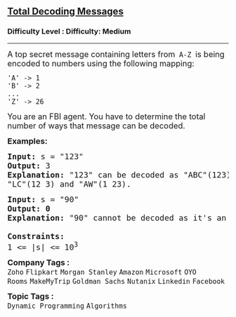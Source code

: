 <h2><a href="https://www.geeksforgeeks.org/problems/total-decoding-messages1235/1?page=1&difficulty=Medium&status=unsolved,attempted&sortBy=submissions">Total Decoding Messages</a></h2><h3>Difficulty Level : Difficulty: Medium</h3><hr><div class="problems_problem_content__Xm_eO"><p><span style="font-size: 18px;">A top secret message containing letters from<code> A-Z </code>is being encoded to numbers using the following mapping:</span></p>
<div class="highlighter-rouge">
<pre><span style="font-size: 18px;"><code>'A' -&gt; 1
'B' -&gt; 2
...
'Z' -&gt; 26
</code></span></pre>
</div>
<p><span style="font-size: 18px;">You are an FBI agent. You have to determine the total number of ways that message can be decoded.</span></p>
<p><span style="font-size: 18px;"><strong>Examples:</strong></span></p>
<pre><span style="font-size: 18px;"><strong>Input: </strong>s = "123"
<strong>Output: </strong>3
<strong>Explanation: </strong>"123" can be decoded as "ABC"(123),
"LC"(12 3) and "AW"(1 23).</span>
</pre>
<pre><span style="font-size: 18px;"><strong>Input: </strong>s = "90"
<strong>Output: 0</strong>
<strong>Explanation: </strong>"90" cannot be decoded as it's an invalid string and we cannot decode '0'.</span><span style="font-size: 18px;"><br><br><strong>Constraints:</strong><br>1 &lt;= |s| &lt;= 10<sup>3</sup></span></pre></div><p><span style=font-size:18px><strong>Company Tags : </strong><br><code>Zoho</code>&nbsp;<code>Flipkart</code>&nbsp;<code>Morgan Stanley</code>&nbsp;<code>Amazon</code>&nbsp;<code>Microsoft</code>&nbsp;<code>OYO Rooms</code>&nbsp;<code>MakeMyTrip</code>&nbsp;<code>Goldman Sachs</code>&nbsp;<code>Nutanix</code>&nbsp;<code>Linkedin</code>&nbsp;<code>Facebook</code>&nbsp;<br><p><span style=font-size:18px><strong>Topic Tags : </strong><br><code>Dynamic Programming</code>&nbsp;<code>Algorithms</code>&nbsp;